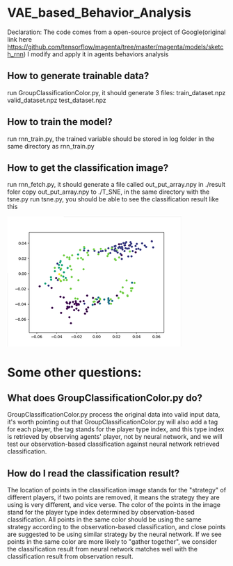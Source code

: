 # VAE_based_Behavior_Analysis


Declaration: The code comes from a open-source project of Google(original link here https://github.com/tensorflow/magenta/tree/master/magenta/models/sketch_rnn)
I modify and apply it in agents behaviors analysis


How to generate trainable data?
-------

run GroupClassificationColor.py, it should generate 3 files: 
train_dataset.npz
valid_dataset.npz
test_dataset.npz

How to train the model?
---------
run rnn_train.py, the trained variable should be stored in log folder in the same directory as rnn_train.py

How to get the classification image?
-----
run rnn_fetch.py, it should generate a file called out_put_array.npy in ./result foler
copy out_put_array.npy to ./T_SNE, in the same directory with the tsne.py
run tsne.py, you should be able to see the classification result like this

![image](https://github.com/fhbzc/VAE_based_Behavior_Analysis/blob/master/Images/READMEIMAGE.png)

Some other questions:
 =======

 What does GroupClassificationColor.py do?
 -------
 GroupClassificationColor.py process the original data into valid input data, it's worth pointing out that GroupClassificationColor.py will also add a tag for each player, the tag stands for the player type index, and this type index is retrieved by observing agents' player, not by neural network, and we will test our observation-based classification against neural network retrieved classification.

      
 How do I read the classification result?
 ------
The location of points in the classification image stands for the "strategy" of different players, if two points are removed, it means the strategy they are using is very different, and vice verse. The color of the points in the image stand for the player type index determined by observation-based classification.
All points in the same color should be using the same strategy according to the observation-based classification, and close points are suggested to be using similar strategy by the neural network. If we see points in the same color are more likely to "gather together", we consider the classification result from neural network matches well with the classification result from observation result.      
